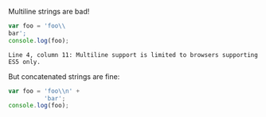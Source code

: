 Multiline strings are bad!

```js
var foo = 'foo\\
bar';
console.log(foo);
```

```output
Line 4, column 11: Multiline support is limited to browsers supporting ES5 only.
```

But concatenated strings are fine:

```js
var foo = 'foo\\n' +
          'bar';
console.log(foo);
```
